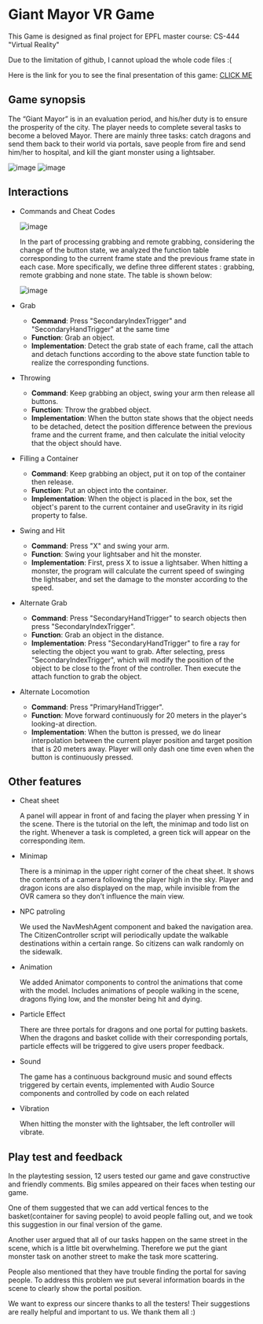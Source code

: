 # Giant Mayor VR Game

This Game is designed as final project for EPFL master course: CS-444 "Virtual Reality"

Due to the limitation of github, I cannot upload the whole code files :(

Here is the link for you to see the final presentation of this game: [CLICK ME](https://www.youtube.com/watch?v=BPuymwXoFCc)

## Game synopsis
The “Giant Mayor” is in an evaluation period, and his/her duty is to ensure the
prosperity of the city. The player needs to complete several tasks to become a
beloved Mayor. There are mainly three tasks: catch dragons and send them back to
their world via portals, save people from fire and send him/her to hospital, and kill the
giant monster using a lightsaber.

![image](https://user-images.githubusercontent.com/76023123/172089447-4f9e086a-6805-489f-9e20-54069c794fee.png)
![image](https://user-images.githubusercontent.com/76023123/172089462-ea5c2fa3-a3c8-4895-aa2e-0063cdb938f7.png)

## Interactions
- Commands and Cheat Codes

  ![image](https://user-images.githubusercontent.com/76023123/172089521-cf645434-dda1-43d8-b693-5a0cebebf847.png)
  
  In the part of processing grabbing and remote grabbing, considering the change of the button state, we analyzed the function table corresponding to the current frame state and the previous frame state in each case.
  More specifically, we define three different states : grabbing, remote grabbing and none state. The table is shown below:
  
  ![image](https://user-images.githubusercontent.com/76023123/172089582-734b1dfa-80c9-4738-b8f7-23c1f7654340.png)

- Grab

  - **Command**: Press "SecondaryIndexTrigger" and "SecondaryHandTrigger" at the same time
  - **Function**: Grab an object.
  - **Implementation**: Detect the grab state of each frame, call the attach and detach functions according to the above state function table to realize the corresponding functions.

- Throwing

  - **Command**: Keep grabbing an object, swing your arm then release all buttons.
  - **Function**: Throw the grabbed object.
  - **Implementation**: When the button state shows that the object needs to be detached, detect the position difference between the previous frame and the current frame, and then calculate the initial velocity that the object should have.

- Filling a Container

  - **Command**: Keep grabbing an object, put it on top of the container then release.
  - **Function**: Put an object into the container.
  - **Implementation**: When the object is placed in the box, set the object's parent to the current container and useGravity in its rigid property to false.

- Swing and Hit

  - **Command**: Press "X" and swing your arm.  
  - **Function**: Swing your lightsaber and hit the monster.  
  - **Implementation**: First, press X to issue a lightsaber. When hitting a monster, the program will calculate the current speed of swinging the lightsaber, and set the damage to the monster according to the speed.

- Alternate Grab

  - **Command**: Press "SecondaryHandTrigger" to search objects then press "SecondaryIndexTrigger".
  - **Function**: Grab an object in the distance.
  - **Implementation**: Press "SecondaryHandTrigger" to fire a ray for selecting the object you want to grab. After selecting, press "SecondaryIndexTrigger", which will modify the position of the object to be close to the front of the controller. Then execute the attach function to grab the object.
  
- Alternate Locomotion

  - **Command**: Press "PrimaryHandTrigger".
  - **Function**: Move forward continuously for 20 meters in the player's looking-at direction.
  - **Implementation**: When the button is pressed, we do linear interpolation between the current player position and target position that is 20 meters away. Player will only dash one time even when the button is continuously pressed.
  
## Other features
- Cheat sheet
  
  A panel will appear in front of and facing the player when pressing Y in the scene. There is the tutorial on the left, the minimap and todo list on the right. Whenever a task is completed, a green tick will appear on the corresponding item.

- Minimap
  
  There is a minimap in the upper right corner of the cheat sheet. It shows the contents of a camera following the player high in the sky. Player and dragon icons are also displayed on the map, while invisible from the OVR camera so they don’t influence the main view.

- NPC patroling
  
  We used the NavMeshAgent component and baked the navigation area. The CitizenController script will periodically update the walkable destinations within a certain range. So citizens can walk randomly on the sidewalk.

- Animation
  
  We added Animator components to control the animations that come with the model. Includes animations of people walking in the scene, dragons flying low, and the monster being hit and dying.

- Particle Effect
  
  There are three portals for dragons and one portal for putting baskets. When the dragons and basket collide with their corresponding portals, particle effects will be triggered to give users proper feedback.

- Sound
  
  The game has a continuous background music and sound effects triggered by certain events, implemented with Audio Source components and controlled by code on each related

- Vibration
  
  When hitting the monster with the lightsaber, the left controller will vibrate.


## Play test and feedback
In the playtesting session, 12 users tested our game and gave constructive and
friendly comments. Big smiles appeared on their faces when testing our game.

One of them suggested that we can add vertical fences to the basket(container for
saving people) to avoid people falling out, and we took this suggestion in our final
version of the game.

Another user argued that all of our tasks happen on the same street in the scene,
which is a little bit overwhelming. Therefore we put the giant monster task on another
street to make the task more scattering.

People also mentioned that they have trouble finding the portal for saving people. To
address this problem we put several information boards in the scene to clearly show
the portal position.
  
We want to express our sincere thanks to all the testers! Their suggestions are really
helpful and important to us. We thank them all :)
